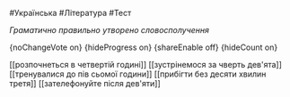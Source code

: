#Українська #Література #Тест

*Граматично правильно утворено словосполучення*

{noChangeVote on}
{hideProgress on}
{shareEnable off}
{hideCount on}

[[розпочнеться в четвертій годині]]
[[зустрінемося за чверть дев'ята]]
[[тренувалися до пів сьомої години]]
[[прибігти без десяти хвилин третя]]
[[зателефонуйте після дев'яти]]

